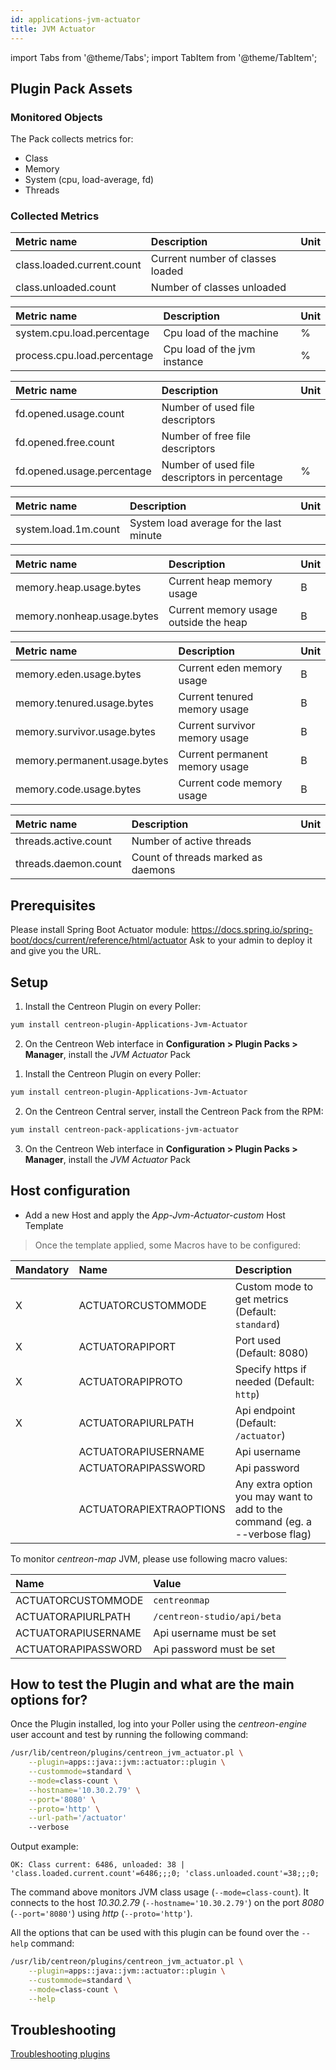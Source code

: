 ```yaml
---
id: applications-jvm-actuator
title: JVM Actuator
---
```

import Tabs from '@theme/Tabs';
import TabItem from '@theme/TabItem';


## Plugin Pack Assets

### Monitored Objects

The Pack collects metrics for:
* Class
* Memory
* System (cpu, load-average, fd)
* Threads

### Collected Metrics

<Tabs groupId="sync">
<TabItem value="Class-count" label="Class-count">

| Metric name                | Description                      | Unit |
| :------------------------- | :------------------------------- | :--- |
| class.loaded.current.count | Current number of classes loaded |      |
| class.unloaded.count       | Number of classes unloaded       |      |

</TabItem>
<TabItem value="Cpu-load" label="Cpu-load">

| Metric name                 | Description                  | Unit |
| :-------------------------- | :--------------------------  | :--- |
| system.cpu.load.percentage  | Cpu load of the machine      | %    |
| process.cpu.load.percentage | Cpu load of the jvm instance | %    |

</TabItem>
<TabItem value="Fd-usage" label="Fd-usage">

| Metric name                | Description                                   | Unit |
| :------------------------- | :-------------------------------------------- | :--- |
| fd.opened.usage.count      | Number of used file descriptors               |      |
| fd.opened.free.count       | Number of free file descriptors               |      |
| fd.opened.usage.percentage | Number of used file descriptors in percentage | %    |

</TabItem>
<TabItem value="Load-average" label="Load-average">

| Metric name          | Description                             | Unit |
| :------------------- | :-------------------------------------- | :--- |
| system.load.1m.count | System load average for the last minute |      |

</TabItem>
<TabItem value="Memory" label="Memory">

| Metric name                | Description                           | Unit |
| :------------------------- | :------------------------------------ | :--- |
| memory.heap.usage.bytes    | Current heap memory usage             | B    |
| memory.nonheap.usage.bytes | Current memory usage outside the heap | B    |

</TabItem>
<TabItem value="Memory-detailed" label="Memory-detailed">

| Metric name                  | Description                    | Unit |
| :--------------------------- | :----------------------------- | :--- |
| memory.eden.usage.bytes      | Current eden memory usage      | B    |
| memory.tenured.usage.bytes   | Current tenured memory usage   | B    |
| memory.survivor.usage.bytes  | Current survivor memory usage  | B    |
| memory.permanent.usage.bytes | Current permanent memory usage | B    |
| memory.code.usage.bytes      | Current code memory usage      | B    |

</TabItem>
<TabItem value="Threads" label="Threads">

| Metric name           | Description                        | Unit |
| :-------------------- | :--------------------------------- | :--- |
| threads.active.count  | Number of active threads           |      |
| threads.daemon.count  | Count of threads marked as daemons |      |

</TabItem>
</Tabs>

## Prerequisites

Please install Spring Boot Actuator module: https://docs.spring.io/spring-boot/docs/current/reference/html/actuator
Ask to your admin to deploy it and give you the URL.

## Setup

<Tabs groupId="sync">
<TabItem value="Online License" label="Online License">

1. Install the Centreon Plugin on every Poller:

```bash
yum install centreon-plugin-Applications-Jvm-Actuator
```

2. On the Centreon Web interface in **Configuration > Plugin Packs > Manager**, install the *JVM Actuator* Pack

</TabItem>
<TabItem value="Offline License" label="Offline License">

1. Install the Centreon Plugin on every Poller:

```bash
yum install centreon-plugin-Applications-Jvm-Actuator
```

2. On the Centreon Central server, install the Centreon Pack from the RPM:

```bash
yum install centreon-pack-applications-jvm-actuator
```

3. On the Centreon Web interface in **Configuration > Plugin Packs > Manager**, install the *JVM Actuator* Pack

</TabItem>
</Tabs>

## Host configuration 

* Add a new Host and apply the *App-Jvm-Actuator-custom* Host Template

> Once the template applied, some Macros have to be configured:

| Mandatory | Name                    | Description                                                                |
| :-------- | :---------------------- | :------------------------------------------------------------------------- |
| X         | ACTUATORCUSTOMMODE      | Custom mode to get metrics (Default: ```standard```)                       |
| X         | ACTUATORAPIPORT         | Port used (Default: 8080)                                                  |
| X         | ACTUATORAPIPROTO        | Specify https if needed (Default: ```http```)                              |
| X         | ACTUATORAPIURLPATH      | Api endpoint (Default: ```/actuator```)                                    |
|           | ACTUATORAPIUSERNAME     | Api username                                                               |
|           | ACTUATORAPIPASSWORD     | Api password                                                               |
|           | ACTUATORAPIEXTRAOPTIONS | Any extra option you may want to add to the command (eg. a --verbose flag) |

To monitor *centreon-map* JVM, please use following macro values:

| Name                    | Value                           |
| :---------------------- | :------------------------------ |
| ACTUATORCUSTOMMODE      | ```centreonmap```               |
| ACTUATORAPIURLPATH      | ```/centreon-studio/api/beta``` |
| ACTUATORAPIUSERNAME     | Api username must be set        |
| ACTUATORAPIPASSWORD     | Api password must be set        |

## How to test the Plugin and what are the main options for?

Once the Plugin installed, log into your Poller using the *centreon-engine* user account and test by running the following command:

```bash
/usr/lib/centreon/plugins/centreon_jvm_actuator.pl \
    --plugin=apps::java::jvm::actuator::plugin \
    --custommode=standard \
    --mode=class-count \
    --hostname='10.30.2.79' \
    --port='8080' \
    --proto='http' \
    --url-path='/actuator'
    --verbose
```

Output example:
```
OK: Class current: 6486, unloaded: 38 | 'class.loaded.current.count'=6486;;;0; 'class.unloaded.count'=38;;;0;
```

The command above monitors JVM class usage (```--mode=class-count```).
It connects to the host _10.30.2.79_ (```--hostname='10.30.2.79'```) on the port _8080_ (```--port='8080'```) using _http_ (```--proto='http'```).

All the options that can be used with this plugin can be found over the ```--help``` command:

```bash
/usr/lib/centreon/plugins/centreon_jvm_actuator.pl \
    --plugin=apps::java::jvm::actuator::plugin \
    --custommode=standard \
    --mode=class-count \
    --help
```

## Troubleshooting

[Troubleshooting plugins](../tutorials/troubleshooting-plugins.md)
